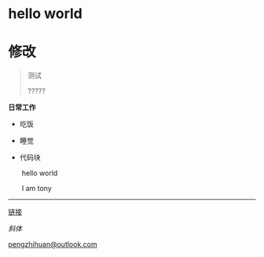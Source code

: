 # hello world
# 修改


> 测试
>
> ?????



**日常工作**

+ 吃饭

+ 睡觉



+ 代码块

  ​    hello world

  ​    I am tony

  

---

[链接](https://github.com/Demonpzh/hexo.git)

*斜体*



<pengzhihuan@outlook.com>




